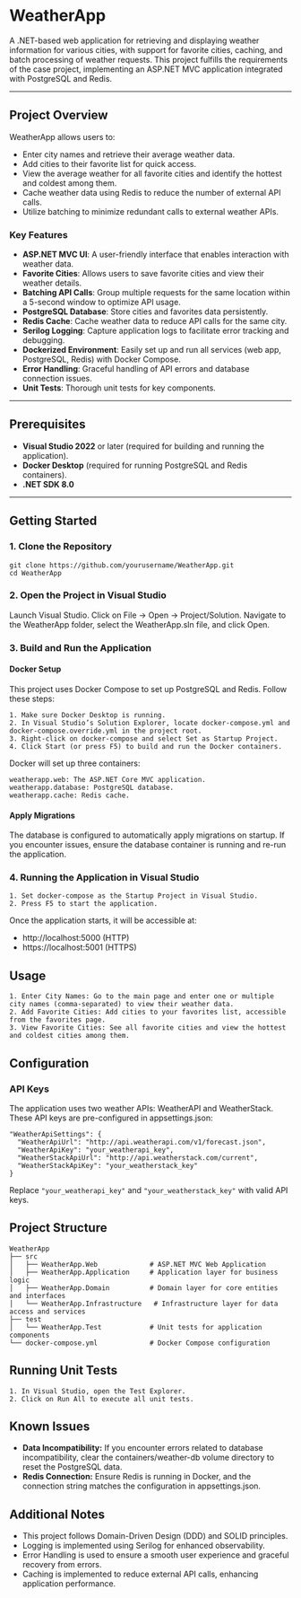 # WeatherApp

A .NET-based web application for retrieving and displaying weather information for various cities, with support for favorite cities, caching, and batch processing of weather requests. This project fulfills the requirements of the case project, implementing an ASP.NET MVC application integrated with PostgreSQL and Redis.

---

## Project Overview

WeatherApp allows users to:
- Enter city names and retrieve their average weather data.
- Add cities to their favorite list for quick access.
- View the average weather for all favorite cities and identify the hottest and coldest among them.
- Cache weather data using Redis to reduce the number of external API calls.
- Utilize batching to minimize redundant calls to external weather APIs.

### Key Features

- **ASP.NET MVC UI**: A user-friendly interface that enables interaction with weather data.
- **Favorite Cities**: Allows users to save favorite cities and view their weather details.
- **Batching API Calls**: Group multiple requests for the same location within a 5-second window to optimize API usage.
- **PostgreSQL Database**: Store cities and favorites data persistently.
- **Redis Cache**: Cache weather data to reduce API calls for the same city.
- **Serilog Logging**: Capture application logs to facilitate error tracking and debugging.
- **Dockerized Environment**: Easily set up and run all services (web app, PostgreSQL, Redis) with Docker Compose.
- **Error Handling**: Graceful handling of API errors and database connection issues.
- **Unit Tests**: Thorough unit tests for key components.

---

## Prerequisites

- **Visual Studio 2022** or later (required for building and running the application).
- **Docker Desktop** (required for running PostgreSQL and Redis containers).
- **.NET SDK 8.0**

---

## Getting Started

### 1. Clone the Repository

```
git clone https://github.com/yourusername/WeatherApp.git
cd WeatherApp
```
### 2. Open the Project in Visual Studio
Launch Visual Studio.
Click on File -> Open -> Project/Solution.
Navigate to the WeatherApp folder, select the WeatherApp.sln file, and click Open.

### 3. Build and Run the Application

#### Docker Setup

This project uses Docker Compose to set up PostgreSQL and Redis. Follow these steps:

```
1. Make sure Docker Desktop is running.
2. In Visual Studio’s Solution Explorer, locate docker-compose.yml and docker-compose.override.yml in the project root.
3. Right-click on docker-compose and select Set as Startup Project.
4. Click Start (or press F5) to build and run the Docker containers.
```
Docker will set up three containers:

```
weatherapp.web: The ASP.NET Core MVC application.
weatherapp.database: PostgreSQL database.
weatherapp.cache: Redis cache.
```

#### Apply Migrations
The database is configured to automatically apply migrations on startup. If you encounter issues, ensure the database container is running and re-run the application.

### 4. Running the Application in Visual Studio

```
1. Set docker-compose as the Startup Project in Visual Studio.
2. Press F5 to start the application.
```

Once the application starts, it will be accessible at:

 - http://localhost:5000 (HTTP)
 - https://localhost:5001 (HTTPS)

## Usage

```
1. Enter City Names: Go to the main page and enter one or multiple city names (comma-separated) to view their weather data.
2. Add Favorite Cities: Add cities to your favorites list, accessible from the favorites page.
3. View Favorite Cities: See all favorite cities and view the hottest and coldest cities among them.
```

## Configuration

### API Keys

The application uses two weather APIs: WeatherAPI and WeatherStack. These API keys are pre-configured in appsettings.json:

```
"WeatherApiSettings": {
  "WeatherApiUrl": "http://api.weatherapi.com/v1/forecast.json",
  "WeatherApiKey": "your_weatherapi_key",
  "WeatherStackApiUrl": "http://api.weatherstack.com/current",
  "WeatherStackApiKey": "your_weatherstack_key"
}
```

Replace `"your_weatherapi_key"` and `"your_weatherstack_key"` with valid API keys.

## Project Structure

```
WeatherApp
├── src
│   ├── WeatherApp.Web             # ASP.NET MVC Web Application
│   ├── WeatherApp.Application     # Application layer for business logic
│   ├── WeatherApp.Domain          # Domain layer for core entities and interfaces
│   └── WeatherApp.Infrastructure   # Infrastructure layer for data access and services
├── test
│   └── WeatherApp.Test            # Unit tests for application components
└── docker-compose.yml             # Docker Compose configuration
```


## Running Unit Tests

```
1. In Visual Studio, open the Test Explorer.
2. Click on Run All to execute all unit tests.
```

## Known Issues
- **Data Incompatibility:** If you encounter errors related to database incompatibility, clear the containers/weather-db volume directory to reset the PostgreSQL data.
- **Redis Connection:** Ensure Redis is running in Docker, and the connection string matches the configuration in appsettings.json.

## Additional Notes
- This project follows Domain-Driven Design (DDD) and SOLID principles.
- Logging is implemented using Serilog for enhanced observability.
- Error Handling is used to ensure a smooth user experience and graceful recovery from errors.
- Caching is implemented to reduce external API calls, enhancing application performance.